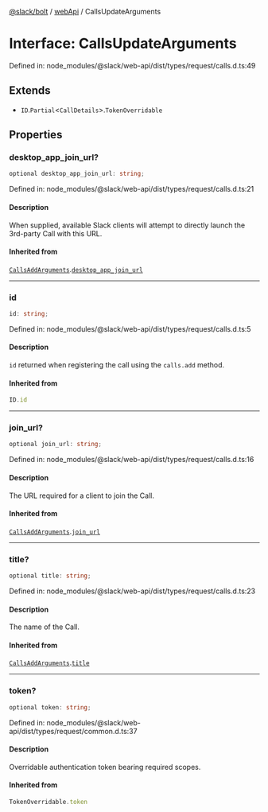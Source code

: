 [@slack/bolt](../../../../index.md) / [webApi](../index.md) / CallsUpdateArguments

# Interface: CallsUpdateArguments

Defined in: node\_modules/@slack/web-api/dist/types/request/calls.d.ts:49

## Extends

- `ID`.`Partial`\<`CallDetails`\>.`TokenOverridable`

## Properties

### desktop\_app\_join\_url?

```ts
optional desktop_app_join_url: string;
```

Defined in: node\_modules/@slack/web-api/dist/types/request/calls.d.ts:21

#### Description

When supplied, available Slack clients will attempt to directly launch the 3rd-party Call
with this URL.

#### Inherited from

[`CallsAddArguments`](CallsAddArguments.md).[`desktop_app_join_url`](CallsAddArguments.md#desktop_app_join_url)

***

### id

```ts
id: string;
```

Defined in: node\_modules/@slack/web-api/dist/types/request/calls.d.ts:5

#### Description

`id` returned when registering the call using the `calls.add` method.

#### Inherited from

```ts
ID.id
```

***

### join\_url?

```ts
optional join_url: string;
```

Defined in: node\_modules/@slack/web-api/dist/types/request/calls.d.ts:16

#### Description

The URL required for a client to join the Call.

#### Inherited from

[`CallsAddArguments`](CallsAddArguments.md).[`join_url`](CallsAddArguments.md#join_url)

***

### title?

```ts
optional title: string;
```

Defined in: node\_modules/@slack/web-api/dist/types/request/calls.d.ts:23

#### Description

The name of the Call.

#### Inherited from

[`CallsAddArguments`](CallsAddArguments.md).[`title`](CallsAddArguments.md#title)

***

### token?

```ts
optional token: string;
```

Defined in: node\_modules/@slack/web-api/dist/types/request/common.d.ts:37

#### Description

Overridable authentication token bearing required scopes.

#### Inherited from

```ts
TokenOverridable.token
```
